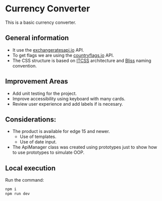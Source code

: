 # Currency Converter

This is a basic currency converter.

## General information

* It use the [exchangeratesapi.io](https://exchangeratesapi.io/documentation/) API.
* To get flags we are using the [countryflags.io](https://www.countryflags.io/) API.
* The CSS structure is based on [ITCSS](https://www.xfive.co/blog/itcss-scalable-maintainable-css-architecture/) architecture and [Bliss](https://github.com/gilbox/css-bliss) naming convention.

## Improvement Areas

* Add unit testing for the project.
* Improve accessibility using keyboard with many cards.
* Review user experience and add labels if is necesary.

## Considerations:

* The product is available for edge 15 and newer.
  - Use of templates.
  - Use of date input.
* The ApiManager class was created using prototypes just to show how to use prototypes to simulate OOP.

## Local execution
Run the command:
```bash
npm i
npm run dev
```
